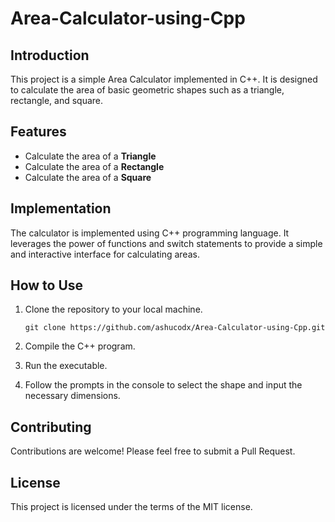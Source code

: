 # Area-Calculator-using-Cpp

## Introduction

This project is a simple Area Calculator implemented in C++. It is designed to calculate the area of basic geometric shapes such as a triangle, rectangle, and square.

## Features

- Calculate the area of a **Triangle**
- Calculate the area of a **Rectangle**
- Calculate the area of a **Square**

## Implementation

The calculator is implemented using C++ programming language. It leverages the power of functions and switch statements to provide a simple and interactive interface for calculating areas.

## How to Use

1. Clone the repository to your local machine.
    ```
   git clone https://github.com/ashucodx/Area-Calculator-using-Cpp.git
   ```

3. Compile the C++ program.
4. Run the executable.
5. Follow the prompts in the console to select the shape and input the necessary dimensions.

## Contributing

Contributions are welcome! Please feel free to submit a Pull Request.

## License

This project is licensed under the terms of the MIT license.
